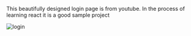 This beautifully designed login page is from youtube. In the process of learning react it is a good sample project



![login](https://user-images.githubusercontent.com/114237174/219698267-0731861e-e1ea-4aa0-a74c-a284b4a17035.png)
